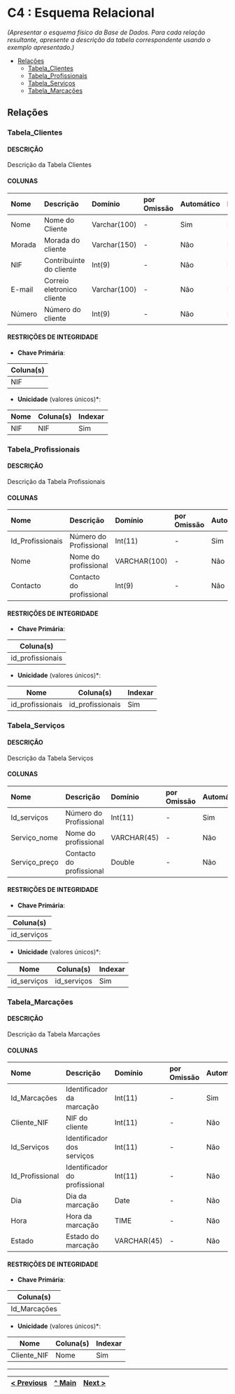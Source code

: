 # C4 : Esquema Relacional  <!-- omit in toc -->
_(Apresentar o esquema físico da Base de Dados. Para cada relação resultante, apresente a descrição da tabela correspondente usando o exemplo apresentado.)_

- [Relações](#relações)
  - [Tabela_Clientes](#tabela_Clientes)
  - [Tabela_Profissionais](#tabela_Profissionais)
  - [Tabela_Serviços](#tabela_Serviços)
  - [Tabela_Marcações](#tabela_Marcações)

## Relações

### Tabela_Clientes

#### DESCRIÇÃO <!-- omit in toc -->

Descrição da Tabela Clientes

#### COLUNAS <!-- omit in toc -->

| Nome     | Descrição                  | Domínio     | por Omissão | Automático | Nulo |
| :------- | :------------------------  | :---------- | :---------- | :--------- | :--- |
| Nome     | Nome do Cliente            | Varchar(100)| -           | Sim        | Não  |
| Morada   | Morada do cliente          | Varchar(150)| -           | Não        | Não  |
| NIF      | Contribuinte do cliente    | Int(9)      | -           | Não        | Não  |
| E-mail   | Correio eletronico cliente | Varchar(100)| -           | Não        | Não  |
| Número   | Número do cliente          | Int(9)      | -           | Não        | Não  |

#### RESTRIÇÕES DE INTEGRIDADE <!-- omit in toc -->

- **Chave Primária**: 

| Coluna(s) |
| --------- |
| NIF       |

- **Unicidade** (valores únicos)*:

| Nome        | Coluna(s) | Indexar |
| ----------- | --------- | ------- |
| NIF         | NIF       | Sim     |


### Tabela_Profissionais

#### DESCRIÇÃO <!-- omit in toc -->

Descrição da Tabela Profissionais

#### COLUNAS <!-- omit in toc -->

| Nome            | Descrição                 | Domínio     | por Omissão | Automático | Nulo |
| :-------        | :------------------------ | :---------- | :---------- | :--------- | :--- |
| Id_Profissionais| Número do Profissional    | Int(11)     | -           | Sim        | Não  |
| Nome            | Nome do profissional      | VARCHAR(100)| -           | Não        | Não  |
| Contacto        | Contacto do profissional  | Int(9)      | -           | Não        | Não  |


#### RESTRIÇÕES DE INTEGRIDADE <!-- omit in toc -->

- **Chave Primária**: 

| Coluna(s)       |
| ---------       |
| id_profissionais|

- **Unicidade** (valores únicos)*:

| Nome             | Coluna(s)       | Indexar |
| -----------      | ---------       | ------- |
| id_profissionais | id_profissionais| Sim     |


### Tabela_Serviços

#### DESCRIÇÃO <!-- omit in toc -->

Descrição da Tabela Serviços

#### COLUNAS <!-- omit in toc -->

| Nome          | Descrição                 | Domínio     | por Omissão | Automático | Nulo |
| :-------      | :------------------------ | :---------- | :---------- | :--------- | :--- |
| Id_serviços   | Número do Profissional    | Int(11)     | -           | Sim        | Não  |
| Serviço_nome  | Nome do profissional      | VARCHAR(45) | -           | Não        | Não  |
| Serviço_preço | Contacto do profissional  | Double      | -           | Não        | Não  |


#### RESTRIÇÕES DE INTEGRIDADE <!-- omit in toc -->

- **Chave Primária**: 

| Coluna(s)  |
| ---------  |
| id_serviços|

- **Unicidade** (valores únicos)*:

| Nome       | Coluna(s)  | Indexar |
| -----------| ---------  | ------- |
| id_serviços| id_serviços| Sim     |


### Tabela_Marcações

#### DESCRIÇÃO <!-- omit in toc -->

Descrição da Tabela Marcações

#### COLUNAS <!-- omit in toc -->

| Nome           | Descrição                    | Domínio     | por Omissão | Automático | Nulo |
| :-------       | :------------------------    | :---------- | :---------- | :--------- | :--- |
| Id_Marcações   | Identificador da marcação    | Int(11)     | -           | Sim        | Não  |
| Cliente_NIF    | NIF do cliente               | Int(11)     | -           | Não        | Não  |
| Id_Serviços    | Identificador dos serviços   | Int(11)     | -           | Não        | Não  |
| Id_Profissional| Identificador do profissional| Int(11)     | -           | Não        | Não  |
| Dia            | Dia da marcação              | Date        | -           | Não        | Não  |
| Hora           | Hora da marcação             | TIME        | -           | Não        | Não  |
| Estado         | Estado do marcação           | VARCHAR(45) | -           | Não        | Não  |

#### RESTRIÇÕES DE INTEGRIDADE <!-- omit in toc -->

- **Chave Primária**: 

| Coluna(s)   |
| ---------   |
| Id_Marcações|

- **Unicidade** (valores únicos)*:

| Nome        | Coluna(s) | Indexar |
| ----------- | --------- | ------- |
| Cliente_NIF | Nome      | Sim     |

---
| [< Previous](rebd03.md) | [^ Main](https://github.com/exemploTrabalho/reportSIBD/) | [Next >](rebd05.md) |
| :---------------------- | :------------------------------------------------------: | ------------------: |
